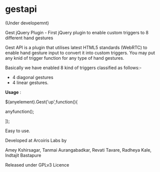 gestapi
=======

(Under developemnt)


Gest jQuery Plugin - First jQuery plugin to enable custom triggers to 8 different hand gestures 

Gest API is a plugin that utilises latest HTML5 standards (WebRTC) to enable hand gesture input to convert it into custom triggers. 
You may put any knid of trigger function for any type of hand gestures.

Basically we have enabled 8 kind of triggers classified as follows:-
<ul>
<li>4 diagonal gestures</li> 
<li>4 linear gestures.</li>
</ul>
<b>Usage</b> : 

$(anyelement).Gest('up',function(){

anyfunction();

]);

Easy to use.


Developed at Arcoiris Labs by

Amey Kshirsagar, Tanmai Aurangabadkar, Revati Tavare, Radheya Kale, Indtajit Bastapure

Released under GPLv3 Licence
